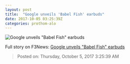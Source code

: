 ```yaml
---
layout: post
title:  "Google unveils 'Babel Fish' earbuds"
date: 2017-10-05 03:25:39Z
categories: prothom-alo
---
```


![Google unveils "Babel Fish" earbuds](http://en.prothom-alo.com/contents/cache/images/1200x630x1/uploads/media/2017/10/05/9317f30f2049da9469cbba613903c416-Pixel-buds.jpg?jadewits_media_id=151065)




Full story on F3News: [Google unveils "Babel Fish" earbuds](http://www.f3nws.com/n/BatpZG)

> Posted on: Thursday, October 5, 2017 3:25:39 AM
